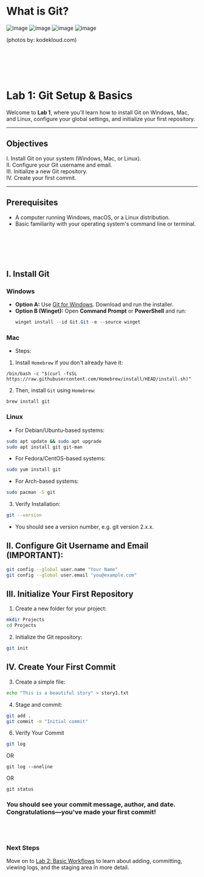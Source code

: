 # What is Git?
![image](https://github.com/user-attachments/assets/7c9e2ab2-33cf-4155-8ecb-1377e791ea54) ![image](https://github.com/user-attachments/assets/f4717836-061d-4094-9ead-a620b2c58b58) ![image](https://github.com/user-attachments/assets/63ca5a7e-825e-402f-a9dc-6cd6fdb8a50e) ![image](https://github.com/user-attachments/assets/588b184e-77e2-4c3a-ae05-6efb8695ae69)

(photos by: kodekloud.com)

<br><br><br><br>
# Lab 1: Git Setup & Basics

Welcome to **Lab 1**, where you'll learn how to install Git on Windows, Mac, and Linux, configure your global settings, and initialize your first repository.

---

## Objectives

  I. Install Git on your system (Windows, Mac, or Linux). \
 II. Configure your Git username and email. \
III. Initialize a new Git repository. \
 IV. Create your first commit.

---

## Prerequisites

- A computer running Windows, macOS, or a Linux distribution.
- Basic familiarity with your operating system's command line or terminal.

<br><br><br><br>

## I. Install Git

### Windows
- **Option A:** Use [Git for Windows](https://gitforwindows.org/). Download and run the installer.  
- **Option B (Winget):** Open **Command Prompt** or **PowerShell** and run:  
  ```powershell
  winget install --id Git.Git -e --source winget

### Mac
* Steps:
1) Install `Homebrew` if you don't already have it:
```
/bin/bash -c "$(curl -fsSL https://raw.githubusercontent.com/Homebrew/install/HEAD/install.sh)"
```
2) Then, install `Git` using `Homebrew`:
```
brew install git
```

### Linux
- For Debian/Ubuntu-based systems:
```bash
sudo apt update && sudo apt upgrade
sudo apt install git git-man
```

- For Fedora/CentOS-based systems:
```bash
sudo yum install git
```

- For Arch-based systems:
```bash
sudo pacman -S git
```

3. Verify Installation:
```bash
git --version
```
- You should see a version number, e.g. git version 2.x.x.

## II. Configure Git Username and Email (IMPORTANT):
```bash
git config --global user.name "Your Name"
git config --global user.email "you@example.com"
```



## III. Initialize Your First Repository
1. Create a new folder for your project:
```bash
mkdir Projects
cd Projects
```

2. Initialize the Git repository:
```bash
git init
```

## IV. Create Your First Commit
3. Create a simple file:
```bash
echo "This is a beautiful story" > story1.txt
````

4. Stage and commit:
```bash
git add .
git commit -m "Initial commit"
```

6. Verify Your Commit
```bash
git log
```
OR
```
git log --oneline
```
OR
```
git status
```

### You should see your commit message, author, and date. Congratulations—you've made your first commit!

<br><br>

### Next Steps
Move on to [Lab 2: Basic Workflows](02_basic_workflows.md) to learn about adding, committing, viewing logs, and the staging area in more detail.

